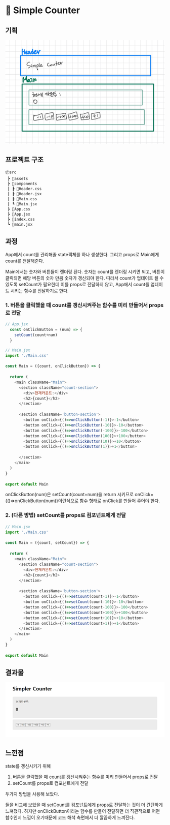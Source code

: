 # 🔢 Simple Counter

## 기획
![PlanImage](./img/plan.jpg)


## 프로젝트 구조
```
📦src
 ┣ 📂assets
 ┣ 📂components
 ┃ ┣ 📜Header.css
 ┃ ┣ 📜Header.jsx
 ┃ ┣ 📜Main.css
 ┃ ┗ 📜Main.jsx
 ┣ 📜App.css
 ┣ 📜App.jsx
 ┣ 📜index.css
 ┗ 📜main.jsx
```


## 과정
App에서 count를 관리해줄 state객체를 하나 생성한다.
그리고 props로 Main에게 count를 전달해준다.

Main에서는 숫자와 버튼들이 렌더링 된다.
숫자는 count를 렌더링 시키면 되고, 버튼이 클릭되면 해당 버튼의 숫자 만큼 숫자가 갱신되야 한다.
따라서 count가 업데이트 될 수 있도록 setCount가 필요한데 이를 props로 전달하지 않고, App에서 count를 업데이트 시키는 함수를 전달하기로 한다.

### 1. 버튼을 클릭했을 때 count를 갱신시켜주는 함수를 미리 만들어서 props로 전달

```javascript
// App.jsx
  const onClickButton = (num) => {
    setCount(count+num)
  }
```

```javascript
// Main.jsx
import './Main.css'

const Main = ({count, onClickButton}) => {

  return (
    <main className="Main">
      <section className="count-section">
        <div>현재카운트:</div>
        <h2>{count}</h2>
      </section>

      <section className='button-section'>
        <button onClick={()=>onClickButton(-1)}>-1</button>
        <button onClick={()=>onClickButton(-10)}>-10</button>
        <button onClick={()=>onClickButton(-100)}>-100</button>
        <button onClick={()=>onClickButton(100)}>+100</button>
        <button onClick={()=>onClickButton(10)}>+10</button>
        <button onClick={()=>onClickButton(1)}>+1</button>

      </section>
    </main>
  )
}

export default Main
```

onClickButton(num)은 setCount(count+num)을 return 시키므로 onClick={()=>onClickButton(num)}이런식으로 함수 형태로 onClick를 만들어 주어야 한다.


### 2. (다른 방법) setCount를 props로 컴포넌트에게 전달

```javascript
// Main.jsx
import './Main.css'

const Main = ({count, setCount}) => {

  return (
    <main className="Main">
      <section className="count-section">
        <div>현재카운트:</div>
        <h2>{count}</h2>
      </section>

      <section className='button-section'>
        <button onClick={()=>setCount(count-1)}>-1</button>
        <button onClick={()=>setCount(count-10)}>-10</button>
        <button onClick={()=>setCount(count-100)}>-100</button>
        <button onClick={()=>setCount(count+100)}>+100</button>
        <button onClick={()=>setCount(count+10)}>+10</button>
        <button onClick={()=>setCount(count+1)}>+1</button>
      </section>
    </main>
  )
}

export default Main
```

## 결과물
![WebPageImage](./img/simple-counter.png)


## 느낀점
state를 갱신시키기 위해

1. 버튼을 클릭했을 때 count를 갱신시켜주는 함수를 미리 만들어서 props로 전달
2.  setCount를 props로 컴포넌트에게 전달

두가지 방법을 사용해 보았다.

둘을 비교해 보았을 때 setCount를 컴포넌트에게 props로 전달하는 것이 더 간단하게 느껴졌다. 하지만 onClickButton이라는 함수를 만들어 전달하면 더 직관적으로 어떤 함수인지 느낌이 오기때문에 코드 해석 측면에서 더 깔끔하게 느껴진다.

